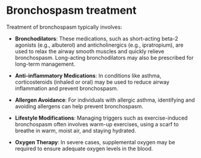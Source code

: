 # Bronchospasm treatment

Treatment of bronchospasm typically involves:

* **Bronchodilators**: These medications, such as short-acting beta-2 agonists (e.g., albuterol) and anticholinergics (e.g., ipratropium), are used to relax the airway smooth muscles and quickly relieve bronchospasm. Long-acting bronchodilators may also be prescribed for long-term management.

* **Anti-inflammatory Medications**: In conditions like asthma, corticosteroids (inhaled or oral) may be used to reduce airway inflammation and prevent bronchospasm.

* **Allergen Avoidance**: For individuals with allergic asthma, identifying and avoiding allergens can help prevent bronchospasm.

* **Lifestyle Modifications**: Managing triggers such as exercise-induced bronchospasm often involves warm-up exercises, using a scarf to breathe in warm, moist air, and staying hydrated.

* **Oxygen Therapy**: In severe cases, supplemental oxygen may be required to ensure adequate oxygen levels in the blood.
